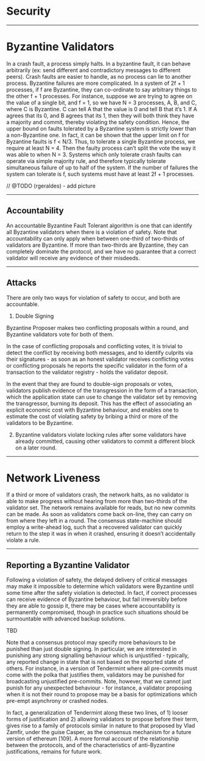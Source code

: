 # Security

---

# Byzantine Validators

In a crash fault, a process simply halts. In a byzantine fault, it can behave arbitrarily (ex: send different and contradictory messages to different peers). Crash faults are easier to handle, as no process can lie to another process. Byzantine failures are more complicated. In a system of 2f + 1 processes, if f are Byzantine, they can co-ordinate to say arbitrary things to the other f + 1 processes. For instance, suppose we are trying to agree on the value of a single bit, and f = 1, so we have N = 3 processes, A, B, and C, where C is Byzantine. C can tell A that the value is 0 and tell B that it’s 1. If A agrees that its 0, and B agrees that its 1, then they will both think they have a majority and commit, thereby violating the safety condition. Hence, the upper bound on faults tolerated by a Byzantine system is strictly lower than a non-Byzantine one. In fact, it can be shown that the upper limit on f for Byzantine faults is f < N/3. Thus, to tolerate a single Byzantine process, we require at least N = 4. Then the faulty process can’t split the vote the way it was able to when N = 3. Systems which only tolerate crash faults can operate via simple majority rule, and therefore typically tolerate simultaneous failure of up to half of the system. If the number of failures the system can tolerate is f, such systems must have at least 2f + 1 processes.

// @TODO (rgeraldes) - add picture

---

## Accountability

An accountable Byzantine Fault Tolerant algorithm is one that can identify all Byzantine validators when there is a violation of safety. Note that accountability can only apply when between one-third of two-thirds of validators are Byzantine. If more than two-thirds are Byzantine, they can completely dominate the protocol, and we have no guarantee that a correct validator will receive any evidence of their misdeeds.

---

## Attacks

There are only two ways for violation of safety to occur, and both are accountable.

1.  Double Signing

Byzantine Proposer makes two conflicting proposals within a round, and Byzantine validators vote for both of them.

In the case of conflicting proposals and conflicting votes, it is trivial to detect the conflict by receiving both messages, and to identify culprits via their signatures - as soon as an honest validator receives conflicting votes or conflicting proposals he reports the specific validator in the form of a transaction to the validator registry - holds the validator deposit.

In the event that they are found to double-sign proposals or votes, validators publish evidence of the transgression in the form of a transaction, which the application state can use to change the validator set by removing the transgressor, burning its deposit.
This has the effect of associating an explicit economic cost with
Byzantine behaviour, and enables one to estimate the cost of violating safety
by bribing a third or more of the validators to be Byzantine.

2.  Byzantine validators violate locking rules after some validators have already committed, causing other validators to commit a different block on a later round.

---

# Network Liveness

If a third or more of validators crash, the network halts, as no validator is able to make progress without hearing from more than two-thirds of the validator set. The network remains available for reads, but no new commits can be made. As soon as validators come back on-line, they can carry on from where they left in a round. The consensus state-machine should employ a write-ahead log, such that a recovered validator can quickly return to the step it was in when it crashed, ensuring it doesn’t accidentally violate a rule.

---

## Reporting a Byzantine Validator

Following a violation of safety, the delayed delivery of critical messages may make it impossible to determine which validators were Byzantine until some time after the safety violation is detected. In fact, if correct processes can receive evidence of Byzantine behaviour, but fail irreversibly before they are able to gossip it, there may be cases where accountability is permanently compromised, though in practice such situations should be surmountable with advanced backup solutions.

TBD

Note that a consensus protocol may specify more behaviours to be punished
than just double signing. In particular, we are interested in punishing
any strong signalling behaviour which is unjustified - typically, any reported
change in state that is not based on the reported state of others. For instance,
in a version of Tendermint where all pre-commits must come with the polka
that justifies them, validators may be punished for broadcasting unjustified
pre-commits. Note, however, that we cannot just punish for any unexpected
behaviour - for instance, a validator proposing when it is not their round
to propose may be a basis for optimizations which pre-empt asynchrony or
crashed nodes.

In fact, a generalization of Tendermint along these two lines, of 1) looser
forms of justification and 2) allowing validators to propose before their term,
gives rise to a family of protocols similar in nature to that proposed by Vlad
Zamfir, under the guise Casper, as the consensus mechanism for a future version
of ethereum [109]. A more formal account of the relationship between the
protocols, and of the characteristics of anti-Byzantine justifications, remains
for future work.
